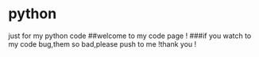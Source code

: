# python
just for my python code
##welcome to my code page !
###if you watch to my code bug,them so bad,please push to me !thank you !
